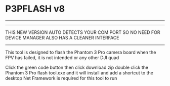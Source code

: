 # P3PFLASH v8
************************************************************************************************
************************************************************************************************
THIS NEW VERSION  AUTO DETECTS YOUR COM PORT SO NO NEED FOR DEVICE MANAGER 
ALSO HAS A CLEANER INTERFACE 
*************************************************************************************************

This tool is designed to flash the Phantom 3 Pro camera board
when the FPV has failed, it is not intended or any other DJI quad

Click the green code button then click download zip double click the Phantom 3 Pro flash tool.exe 
and it will install and add a shortcut to the desktop
Net Framework is required for this tool to run
